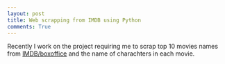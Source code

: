 ```yaml
---
layout: post
title: Web scrapping from IMDB using Python
comments: True
---
```


Recently I work on the project requiring me to scrap top 10 movies names from <a href="http://www.imdb.com/boxoffice/">IMDB/boxoffice</a> and the name of charachters in each movie.

